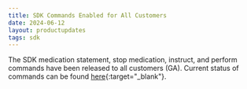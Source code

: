 ```yaml
---
title: SDK Commands Enabled for All Customers
date: 2024-06-12
layout: productupdates
tags: sdk 
---
```


The SDK medication statement, stop medication, instruct, and perform commands have been released to all customers (GA). Current status of commands can be found [here](/product-updates/commands-module/#progress){:target="_blank"}. 
